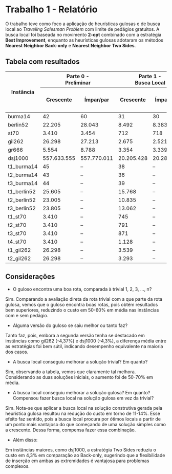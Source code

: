 <!--
# INF284
Repositório para acompanhar a disciplina INF284 - Metaheurísticas
-->

# Trabalho 1 - Relatório

O trabalho teve como foco a aplicação de heurísticas gulosas e de busca local ao *Traveling Salesman Problem* com limite de pedágios gratuitos. A busca local foi baseada no movimento **2‑opt** combinado com a estratégia **Best Improvement**, enquanto as heurísticas gulosas adotaram os métodos **Nearest Neighbor Back-only** e **Nearest Neighbor Two Sides**.


## Tabela com resultados

<table>
  <thead>
    <tr>
      <th rowspan="3">Instância</th>
      <th colspan="2">Parte 0 -<br>Preliminar</th>
      <th colspan="2">Parte 1 -<br>Busca Local</th>
      <th colspan="4">Parte 2 – Nearest Neighbor</th>
    </tr>
    <tr>
      <th rowspan="2">Crescente</th>
      <th rowspan="2">Ímpar/par</th>
      <th rowspan="2">Crescente</th>
      <th rowspan="2">Ímpar/par</th>
      <th colspan="2">Direta</th>
      <th colspan="2">Busca Local</th>
    </tr>
    <tr>
      <th>NN Back‑only</th>
      <th>NN Two Sides</th>
      <th>NN Back‑only</th>
      <th>NN Two Sides</th>
    </tr>
  </thead>
  <tbody>
    <tr>
      <td>burma14</td>
      <td>42</td><td>60</td>
      <td>31</td><td>30</td>
      <td>31</td><td>34</td>
      <td>30</td><td>30</td>
    </tr>
    <tr>
      <td>berlin52</td>
      <td>22.205</td><td>28.043</td>
      <td>8.492</td><td>8.383</td>
      <td>8.980</td><td>8.790</td>
      <td>7.842</td><td>8.056</td>
    </tr>
    <tr>
      <td>st70</td>
      <td>3.410</td><td>3.454</td>
      <td>712</td><td>718</td>
      <td>791</td><td>811</td>
      <td>677</td><td>678</td>
    </tr>
    <tr>
      <td>gil262</td>
      <td>26.298</td><td>27.213</td>
      <td>2.675</td><td>2.521</td>
      <td>3.021</td><td>2.889</td>
      <td>2.576</td><td>2.504</td>
    </tr>
    <tr>
      <td>gr666</td>
      <td>5.554</td><td>8.788</td>
      <td>3.354</td><td>3.339</td>
      <td>3.923</td><td>3.915</td>
      <td>3.192</td><td>3.249</td>
    </tr>
    <tr>
      <td>dsj1000</td>
      <td>557.633.555</td><td>557.770.011</td>
      <td>20.205.428</td><td>20.281.802</td>
      <td>24.630.960</td><td>23.570.849</td>
      <td>20.327.483</td><td>19.940.298</td>
    </tr>
    <tr>
      <td>t1_burma14</td>
      <td>45</td><td>–</td>
      <td>38</td><td>–</td>
      <td>38</td><td>–</td>
      <td>38</td><td>–</td>
    </tr>
    <tr>
      <td>t2_burma14</td>
      <td>43</td><td>–</td>
      <td>36</td><td>–</td>
      <td>36</td><td>–</td>
      <td>36</td><td>–</td>
    </tr>
    <tr>
      <td>t3_burma14</td>
      <td>44</td><td>–</td>
      <td>39</td><td>–</td>
      <td>41</td><td>–</td>
      <td>36</td><td>–</td>
    </tr>
    <tr>
      <td>t1_berlin52</td>
      <td>25.605</td><td>–</td>
      <td>15.768</td><td>–</td>
      <td>16.580</td><td>–</td>
      <td>15.578</td><td>–</td>
    </tr>
    <tr>
      <td>t2_berlin52</td>
      <td>23.005</td><td>–</td>
      <td>10.835</td><td>–</td>
      <td>11.780</td><td>–</td>
      <td>10.710</td><td>–</td>
    </tr>
    <tr>
      <td>t3_berlin52</td>
      <td>23.805</td><td>–</td>
      <td>13.062</td><td>–</td>
      <td>14.580</td><td>–</td>
      <td>13.010</td><td>–</td>
    </tr>
    <tr>
      <td>t1_st70</td>
      <td>3.410</td><td>–</td>
      <td>745</td><td>–</td>
      <td>831</td><td>–</td>
      <td>711</td><td>–</td>
    </tr>
    <tr>
      <td>t2_st70</td>
      <td>3.410</td><td>–</td>
      <td>791</td><td>–</td>
      <td>911</td><td>–</td>
      <td>782</td><td>–</td>
    </tr>
    <tr>
      <td>t3_st70</td>
      <td>3.410</td><td>–</td>
      <td>871</td><td>–</td>
      <td>1.019</td><td>–</td>
      <td>867</td><td>–</td>
    </tr>
    <tr>
      <td>t4_st70</td>
      <td>3.410</td><td>–</td>
      <td>1.128</td><td>–</td>
      <td>1.251</td><td>–</td>
      <td>1.099</td><td>–</td>
    </tr>
    <tr>
      <td>t1_gil262</td>
      <td>26.298</td><td>–</td>
      <td>3.539</td><td>–</td>
      <td>4.190</td><td>–</td>
      <td>3.579</td><td>–</td>
    </tr>
    <tr>
      <td>t2_gil262</td>
      <td>26.298</td><td>–</td>
      <td>3.293</td><td>–</td>
      <td>3.856</td><td>–</td>
      <td>3.331</td><td>–</td>
    </tr>
  </tbody>
</table>

## Considerações

- O guloso encontra uma boa rota, comparada à trivial 1, 2, 3, ..., n?

Sim. Comparando a avaliação direta da rota trivial com a que parte da rota gulosa, vemos que o guloso encontra boas rotas, pois obtém resultados bem superiores, reduzindo o custo em 50-60% em média nas instâncias com e sem pedágio.

- Alguma versão do guloso se saiu melhor ou tanto faz?

Tanto faz, pois, embora a segunda versão tenha se destacado em instâncias como gil262 (-4,37%) e dsj1000 (-4,3%), a diferença média entre as estratégias foi bem sútil, indicando desempenho equivalente na maioria dos casos.

- A busca local conseguiu melhorar a solução trivial? Em quanto?

Sim, observando a tabela, vemos que claramente tal melhora. Considerando as duas soluções iniciais, o aumento foi de 50-70% em média.

- A busca local conseguiu melhorar a solução gulosa? Em quanto? Compensou fazer busca local na solução gulosa em vez da trivial?

Sim. Nota-se que aplicar a busca local na solução construtiva gerada pela heurística gulosa resultou na redução do custo em torno de 11-14%. Esse efeito faz sentido, pois a busca local procura por ótimos locais a partir de um ponto mais vantajoso do que começando de uma solução simples como a crescente. Dessa forma, compensa fazer essa combinação.

- Além disso:

Em instâncias maiores, como dsj1000, a estratégia Two Sides reduziu o custo em 4,3% em comparação ao Back-only, sugerindo que a flexibilidade de inserção em ambas as extremidades é vantajosa para problemas complexos.
